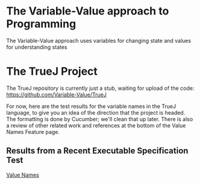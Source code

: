 # The Variable-Value approach to Programming
The Variable-Value approach uses variables for changing state and values for understanding states

# The TrueJ Project

The TrueJ repository is currently just a stub, waiting for upload of the code:
<https://github.com/Variable-Value/TrueJ>

For now, here are the test results for the variable names in the TrueJ language, to give you an idea of the direction that the 
project is headed. The formatting is done by Cucumber; we'll clean that up later. There is also a review of other related work and references at the bottom of the Value Names Feature page.

## Results from a Recent Executable Specification Test
[Value Names](https://variable-value.github.io/ValueName/)
